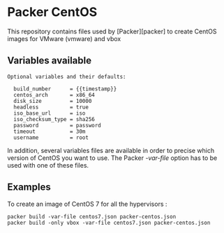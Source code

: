 # Packer CentOS

This repository contains files used by [Packer][packer] to create CentOS images for VMware (vmware) and vbox

## Variables available

    Optional variables and their defaults:

      build_number      = {{timestamp}}
      centos_arch       = x86_64
      disk_size         = 10000
      headless          = true
      iso_base_url      = iso
      iso_checksum_type = sha256
      password          = password
      timeout           = 30m
      username          = root

In addition, several variables files are available in order to precise which version of CentOS you want to use. The Packer *-var-file* option has to be used with one of these files.

## Examples

To create an image of CentOS 7 for all the hypervisors :

    packer build -var-file centos7.json packer-centos.json
    packer build -only vbox -var-file centos7.json packer-centos.json
